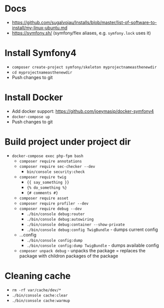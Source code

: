 # Docs
- https://github.com/sugalvojau/Installs/blob/master/list-of-software-to-install/my-linux-ubuntu.md 
- https://symfony.sh/ (symfony/flex aliases, e.g. `symfony.lock` uses it)

# Install Symfony4
- `composer create-project symfony/skeleton myprojectnameasthenewdir`
- `cd myprojectnameasthenewdir`
- Push changes to git

# Install Docker
- Add docker support: https://github.com/joeymasip/docker-symfony4
- `docker-compose up`
- Push changes to git

# Build project under project dir
- `docker-compose exec php-fpm bash`
  - `composer require annotations`
  - `composer require sec-checker --dev`
    - `bin/console security:check`
  - `composer require twig`
    - `{{ say_something }}`
    - `{% do_something %}`
    - `{# comments #}`
  - `composer require asset`
  - `composer require profiler --dev`
  - `composer require debug --dev`
    - `./bin/console debug:router`
    - `./bin/console debug:autowiring`
    - `./bin/console debug:container --show-private`
    - `./bin/console debug:config TwigBundle` - dumps current config
  - ...config
    - `./bin/console config:dump`
    - `./bin/console config:dump TwigBundle` - dumps available config
  - `composer unpack debug` - unpacks the package = replaces the package with childron packages of the package

# Cleaning cache
- `rm -rf var/cache/dev/*`
- `./bin/console cache:clear`
- `./bin/console cache:warmup`
